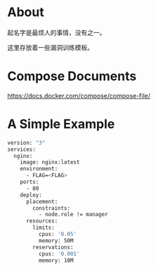 # About
起名字是最烦人的事情，没有之一。

这里存放着一些漏洞训练模板。


# Compose Documents

<https://docs.docker.com/compose/compose-file/>

# A Simple Example

```bash
version: "3"
services:
  nginx:
    image: nginx:latest
    environment:
      - FLAG=<FLAG>
    ports:
      - 80
    deploy:
      placement:
        constraints:
          - node.role != manager
      resources:
        limits:
          cpus: '0.05'
          memory: 50M
        reservations:
          cpus: '0.001'
          memory: 10M
```